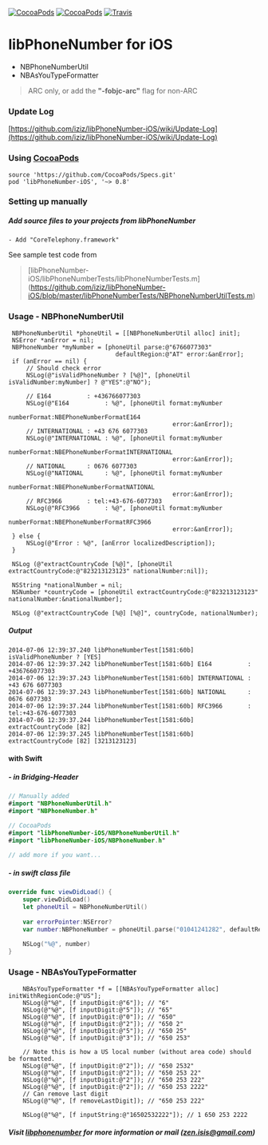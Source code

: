 [![CocoaPods](https://img.shields.io/cocoapods/p/libPhoneNumber-iOS.svg?style=flat)](http://cocoapods.org/?q=libPhoneNumber-iOS)
[![CocoaPods](https://img.shields.io/cocoapods/v/libPhoneNumber-iOS.svg?style=flat)](http://cocoapods.org/?q=libPhoneNumber-iOS)
[![Travis](https://img.shields.io/travis/iziz/libPhoneNumber-iOS.svg?style=flat)](https://travis-ci.org/iziz/libPhoneNumber-iOS)

# **libPhoneNumber for iOS** 

 - NBPhoneNumberUtil
 - NBAsYouTypeFormatter

> ARC only, or add the **"-fobjc-arc"** flag for non-ARC
 
### Update Log
[https://github.com/iziz/libPhoneNumber-iOS/wiki/Update-Log](https://github.com/iziz/libPhoneNumber-iOS/wiki/Update-Log)
 
### Using [CocoaPods](http://cocoapods.org/?q=libPhoneNumber-iOS)
```
source 'https://github.com/CocoaPods/Specs.git'
pod 'libPhoneNumber-iOS', '~> 0.8'
```

### Setting up manually
##### Add source files to your projects from libPhoneNumber
    - Add "CoreTelephony.framework"

See sample test code from
> [libPhoneNumber-iOS/libPhoneNumberTests/libPhoneNumberTests.m] (https://github.com/iziz/libPhoneNumber-iOS/blob/master/libPhoneNumberTests/NBPhoneNumberUtilTests.m)

### Usage - **NBPhoneNumberUtil**
```obj-c
 NBPhoneNumberUtil *phoneUtil = [[NBPhoneNumberUtil alloc] init];
 NSError *anError = nil;
 NBPhoneNumber *myNumber = [phoneUtil parse:@"6766077303"
                              defaultRegion:@"AT" error:&anError];
 if (anError == nil) {
     // Should check error
     NSLog(@"isValidPhoneNumber ? [%@]", [phoneUtil isValidNumber:myNumber] ? @"YES":@"NO");
     
     // E164          : +436766077303
     NSLog(@"E164          : %@", [phoneUtil format:myNumber
                                       numberFormat:NBEPhoneNumberFormatE164
                                              error:&anError]);
     // INTERNATIONAL : +43 676 6077303
     NSLog(@"INTERNATIONAL : %@", [phoneUtil format:myNumber
                                       numberFormat:NBEPhoneNumberFormatINTERNATIONAL
                                              error:&anError]);
     // NATIONAL      : 0676 6077303
     NSLog(@"NATIONAL      : %@", [phoneUtil format:myNumber
                                       numberFormat:NBEPhoneNumberFormatNATIONAL
                                              error:&anError]);
     // RFC3966       : tel:+43-676-6077303
     NSLog(@"RFC3966       : %@", [phoneUtil format:myNumber
                                       numberFormat:NBEPhoneNumberFormatRFC3966
                                              error:&anError]);
 } else {
     NSLog(@"Error : %@", [anError localizedDescription]);
 }
    
 NSLog (@"extractCountryCode [%@]", [phoneUtil extractCountryCode:@"823213123123" nationalNumber:nil]);
    
 NSString *nationalNumber = nil;
 NSNumber *countryCode = [phoneUtil extractCountryCode:@"823213123123" nationalNumber:&nationalNumber];
    
 NSLog (@"extractCountryCode [%@] [%@]", countryCode, nationalNumber);
```
##### Output
```
2014-07-06 12:39:37.240 libPhoneNumberTest[1581:60b] isValidPhoneNumber ? [YES]
2014-07-06 12:39:37.242 libPhoneNumberTest[1581:60b] E164          : +436766077303
2014-07-06 12:39:37.243 libPhoneNumberTest[1581:60b] INTERNATIONAL : +43 676 6077303
2014-07-06 12:39:37.243 libPhoneNumberTest[1581:60b] NATIONAL      : 0676 6077303
2014-07-06 12:39:37.244 libPhoneNumberTest[1581:60b] RFC3966       : tel:+43-676-6077303
2014-07-06 12:39:37.244 libPhoneNumberTest[1581:60b] extractCountryCode [82]
2014-07-06 12:39:37.245 libPhoneNumberTest[1581:60b] extractCountryCode [82] [3213123123]
```

#### with Swift
##### - in Bridging-Header
```swift
// Manually added
#import "NBPhoneNumberUtil.h"
#import "NBPhoneNumber.h"

// CocoaPods
#import "libPhoneNumber-iOS/NBPhoneNumberUtil.h"
#import "libPhoneNumber-iOS/NBPhoneNumber.h"

// add more if you want...
```

##### - in swift class file
```swift
override func viewDidLoad() {
    super.viewDidLoad()
    let phoneUtil = NBPhoneNumberUtil()
    
    var errorPointer:NSError?
    var number:NBPhoneNumber = phoneUtil.parse("01041241282", defaultRegion:"KR", error:&errorPointer)
    
    NSLog("%@", number)
}
```

### Usage - **NBAsYouTypeFormatter**
```obj-c
    NBAsYouTypeFormatter *f = [[NBAsYouTypeFormatter alloc] initWithRegionCode:@"US"];
    NSLog(@"%@", [f inputDigit:@"6"]); // "6"
    NSLog(@"%@", [f inputDigit:@"5"]); // "65"
    NSLog(@"%@", [f inputDigit:@"0"]); // "650"
    NSLog(@"%@", [f inputDigit:@"2"]); // "650 2"
    NSLog(@"%@", [f inputDigit:@"5"]); // "650 25"
    NSLog(@"%@", [f inputDigit:@"3"]); // "650 253"
    
    // Note this is how a US local number (without area code) should be formatted.
    NSLog(@"%@", [f inputDigit:@"2"]); // "650 2532"
    NSLog(@"%@", [f inputDigit:@"2"]); // "650 253 22"
    NSLog(@"%@", [f inputDigit:@"2"]); // "650 253 222"
    NSLog(@"%@", [f inputDigit:@"2"]); // "650 253 2222"
    // Can remove last digit
    NSLog(@"%@", [f removeLastDigit]); // "650 253 222"
    
    NSLog(@"%@", [f inputString:@"16502532222"]); // 1 650 253 2222
```

##### Visit [libphonenumber](https://github.com/googlei18n/libphonenumber) for more information or mail (zen.isis@gmail.com)
